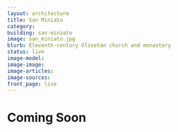 ```yaml
---
layout: architecture
title: San Miniato
category:
building: san-miniato
image: san_miniato.jpg
blurb: Eleventh-century Olivetan church and monastery
status: live
image-model: 
image-image: 
image-articles: 
image-sources:
front_page: live
---
```


# Coming Soon
